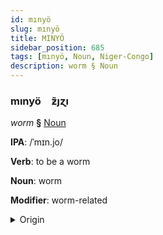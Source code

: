 ```yaml
---
id: mınyö
slug: mınyö
title: MINYÖ
sidebar_position: 685
tags: [mınyö, Noun, Niger-Congo]
description: worm § Noun
---
```


### mınyö&emsp;<span kind="abugida">ƶ̃ȷɀı</span>

*worm* **§** [Noun](../../tags/Noun)

**IPA**: /ˈmɪn.jo/

**Verb**: to be a worm

**Noun**: worm

**Modifier**: worm-related

<details>
    <summary>Origin</summary>
    Swahili mnyoo /mɲɔː/<br/>
    <em>Niger-Congo Language Family</em>
</details>